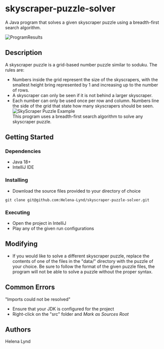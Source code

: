 # skyscraper-puzzle-solver
A Java program that solves a given skyscraper puzzle using a breadth-first search algorithm.

![ProgramResults](https://github.com/Helena-Lynd/skyscraper-puzzle-solver/blob/main/scyscraper-output.png?raw=true)

## Description<br>
A skyscraper puzzle is a grid-based number puzzle similar to soduku. The rules are:
- Numbers inside the grid represent the size of the skyscrapers, with the smallest height bring represented by 1 and increasing up to the number of rows.
- A skyscraper can only be seen if it is not behind a larger skyscraper. 
- Each number can only be used once per row and column. Numbers line the side of the grid that state how many skyscrapers should be seen.<br>
![SkyScraper Puzzle Example](https://www.conceptispuzzles.com/picture/11/3846.jpg)<br>
This program uses a breadth-first search algorithm to solve any skyscraper puzzle.

## Getting Started<br>
### Dependencies
- Java 18+
- IntelliJ IDE
### Installing
- Download the source files provided to your directory of choice
```
git clone git@github.com:Helena-Lynd/skyscraper-puzzle-solver.git
```
### Executing
- Open the project in IntelliJ
- Play any of the given run configurations
## Modifying
- If you would like to solve a different skyscraper puzzle, replace the contents of one of the files in the "data/" directory with the puzzle of your choice. Be sure to follow the format of the given puzzle files, the program will not be able to solve a puzzle without the proper syntax.
## Common Errors
"Imports could not be resolved"
- Ensure that your JDK is configured for the project
- Right-click on the "src" folder and <i>Mark as Sources Root</i>
## Authors<br>
Helena Lynd
